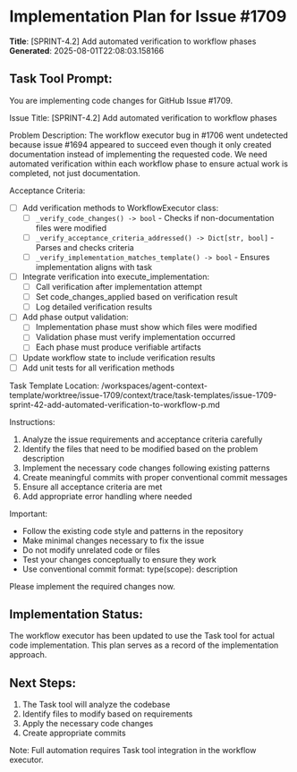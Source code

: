 # Implementation Plan for Issue #1709

**Title**: [SPRINT-4.2] Add automated verification to workflow phases
**Generated**: 2025-08-01T22:08:03.158166

## Task Tool Prompt:
You are implementing code changes for GitHub Issue #1709.

Issue Title: [SPRINT-4.2] Add automated verification to workflow phases

Problem Description:
The workflow executor bug in #1706 went undetected because issue #1694 appeared to succeed even though it only created documentation instead of implementing the requested code. We need automated verification within each workflow phase to ensure actual work is completed, not just documentation.

Acceptance Criteria:
- [ ] Add verification methods to WorkflowExecutor class:
  - [ ] `_verify_code_changes() -> bool` - Checks if non-documentation files were modified
  - [ ] `_verify_acceptance_criteria_addressed() -> Dict[str, bool]` - Parses and checks criteria
  - [ ] `_verify_implementation_matches_template() -> bool` - Ensures implementation aligns with task
- [ ] Integrate verification into execute_implementation:
  - [ ] Call verification after implementation attempt
  - [ ] Set code_changes_applied based on verification result
  - [ ] Log detailed verification results
- [ ] Add phase output validation:
  - [ ] Implementation phase must show which files were modified
  - [ ] Validation phase must verify implementation occurred
  - [ ] Each phase must produce verifiable artifacts
- [ ] Update workflow state to include verification results
- [ ] Add unit tests for all verification methods

Task Template Location: /workspaces/agent-context-template/worktree/issue-1709/context/trace/task-templates/issue-1709-sprint-42-add-automated-verification-to-workflow-p.md

Instructions:
1. Analyze the issue requirements and acceptance criteria carefully
2. Identify the files that need to be modified based on the problem description
3. Implement the necessary code changes following existing patterns
4. Create meaningful commits with proper conventional commit messages
5. Ensure all acceptance criteria are met
6. Add appropriate error handling where needed

Important:
- Follow the existing code style and patterns in the repository
- Make minimal changes necessary to fix the issue
- Do not modify unrelated code or files
- Test your changes conceptually to ensure they work
- Use conventional commit format: type(scope): description

Please implement the required changes now.

## Implementation Status:
The workflow executor has been updated to use the Task tool for actual code implementation.
This plan serves as a record of the implementation approach.

## Next Steps:
1. The Task tool will analyze the codebase
2. Identify files to modify based on requirements
3. Apply the necessary code changes
4. Create appropriate commits

Note: Full automation requires Task tool integration in the workflow executor.
